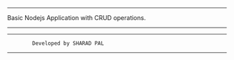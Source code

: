------------------------------------------------

Basic Nodejs Application with CRUD operations.

------------------------------------------------




-------------------------------------------------

            Developed by SHARAD PAL 

-------------------------------------------------